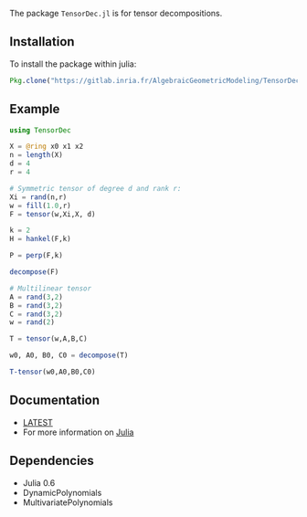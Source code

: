 The package `TensorDec.jl` is for tensor decompositions.

## Installation

To install the package within julia:

```julia
Pkg.clone("https://gitlab.inria.fr/AlgebraicGeometricModeling/TensorDec.jl.git")
```

## Example

```julia
using TensorDec

X = @ring x0 x1 x2 
n = length(X)
d = 4
r = 4

# Symmetric tensor of degree d and rank r:
Xi = rand(n,r)
w = fill(1.0,r)
F = tensor(w,Xi,X, d)

k = 2
H = hankel(F,k)

P = perp(F,k)

decompose(F)

# Multilinear tensor
A = rand(3,2)
B = rand(3,2)
C = rand(3,2)
w = rand(2)

T = tensor(w,A,B,C)

w0, A0, B0, C0 = decompose(T)

T-tensor(w0,A0,B0,C0)

```

## Documentation

- [LATEST](http://www-sop.inria.fr/members/Bernard.Mourrain/software/TensorDec/index.html)
- For more information on [Julia](https://julialang.org/)


## Dependencies

- Julia 0.6
- DynamicPolynomials
- MultivariatePolynomials
